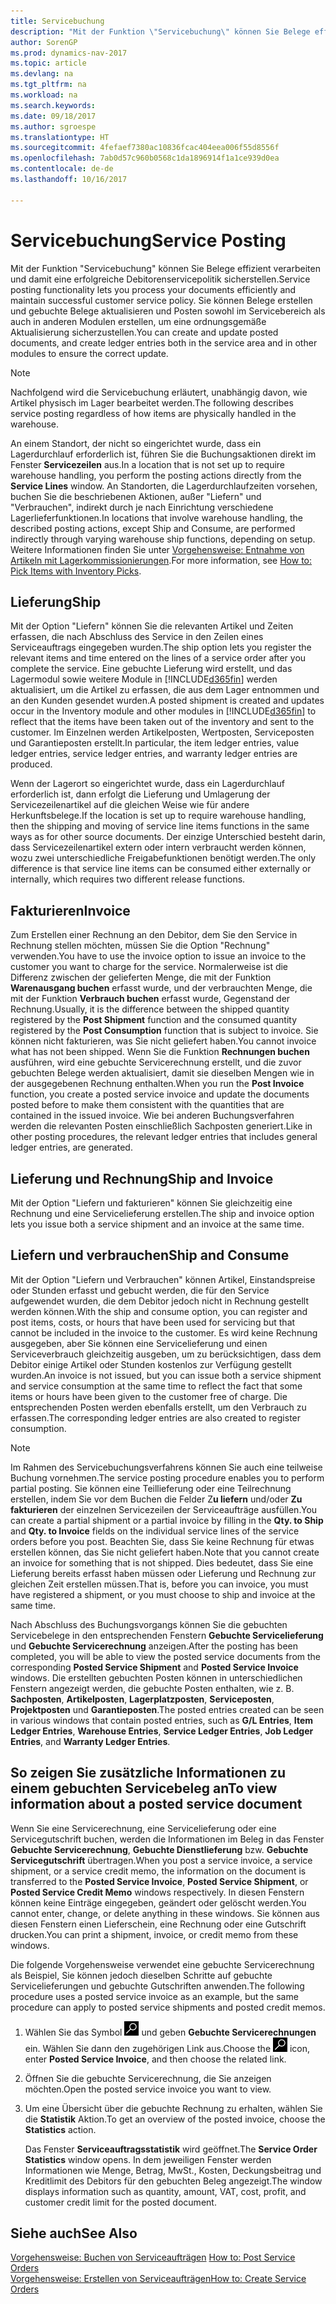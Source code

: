 ```yaml
---
title: Servicebuchung
description: "Mit der Funktion \"Servicebuchung\" können Sie Belege effizient verarbeiten und damit eine erfolgreiche Debitorenservicepolitik sicherstellen. Sie können Belege erstellen und gebuchte Belege aktualisieren und Posten sowohl im Servicebereich als auch in anderen Modulen erstellen, um eine ordnungsgemäße Aktualisierung sicherzustellen."
author: SorenGP
ms.prod: dynamics-nav-2017
ms.topic: article
ms.devlang: na
ms.tgt_pltfrm: na
ms.workload: na
ms.search.keywords: 
ms.date: 09/18/2017
ms.author: sgroespe
ms.translationtype: HT
ms.sourcegitcommit: 4fefaef7380ac10836fcac404eea006f55d8556f
ms.openlocfilehash: 7ab0d57c960b0568c1da1896914f1a1ce939d0ea
ms.contentlocale: de-de
ms.lasthandoff: 10/16/2017

---
```

# <a name="service-posting"></a><span data-ttu-id="ec5f4-104">Servicebuchung</span><span class="sxs-lookup"><span data-stu-id="ec5f4-104">Service Posting</span></span>
<span data-ttu-id="ec5f4-105">Mit der Funktion "Servicebuchung" können Sie Belege effizient verarbeiten und damit eine erfolgreiche Debitorenservicepolitik sicherstellen.</span><span class="sxs-lookup"><span data-stu-id="ec5f4-105">Service posting functionality lets you process your documents efficiently and maintain successful customer service policy.</span></span> <span data-ttu-id="ec5f4-106">Sie können Belege erstellen und gebuchte Belege aktualisieren und Posten sowohl im Servicebereich als auch in anderen Modulen erstellen, um eine ordnungsgemäße Aktualisierung sicherzustellen.</span><span class="sxs-lookup"><span data-stu-id="ec5f4-106">You can create and update posted documents, and create ledger entries both in the service area and in other modules to ensure the correct update.</span></span>  

> [!NOTE]  
>  <span data-ttu-id="ec5f4-107">Nachfolgend wird die Servicebuchung erläutert, unabhängig davon, wie Artikel physisch im Lager bearbeitet werden.</span><span class="sxs-lookup"><span data-stu-id="ec5f4-107">The following describes service posting regardless of how items are physically handled in the warehouse.</span></span>  
>   
>  <span data-ttu-id="ec5f4-108">An einem Standort, der nicht so eingerichtet wurde, dass ein Lagerdurchlauf erforderlich ist, führen Sie die Buchungsaktionen direkt im Fenster **Servicezeilen**  aus.</span><span class="sxs-lookup"><span data-stu-id="ec5f4-108">In a location that is not set up to require warehouse handling, you perform the posting actions directly from the **Service Lines** window.</span></span> <span data-ttu-id="ec5f4-109">An Standorten, die Lagerdurchlaufzeiten vorsehen, buchen Sie die beschriebenen Aktionen, außer "Liefern" und "Verbrauchen", indirekt durch je nach Einrichtung verschiedene Lagerlieferfunktionen.</span><span class="sxs-lookup"><span data-stu-id="ec5f4-109">In locations that involve warehouse handling, the described posting actions, except Ship and Consume, are performed indirectly through varying warehouse ship functions, depending on setup.</span></span> <span data-ttu-id="ec5f4-110">Weitere Informationen finden Sie unter [Vorgehensweise: Entnahme von Artikeln mit Lagerkommissionierungen](warehouse-how-to-pick-items-with-inventory-picks.md).</span><span class="sxs-lookup"><span data-stu-id="ec5f4-110">For more information, see [How to: Pick Items with Inventory Picks](warehouse-how-to-pick-items-with-inventory-picks.md).</span></span>  

## <a name="ship"></a><span data-ttu-id="ec5f4-111">Lieferung</span><span class="sxs-lookup"><span data-stu-id="ec5f4-111">Ship</span></span>  
<span data-ttu-id="ec5f4-112">Mit der Option "Liefern" können Sie die relevanten Artikel und Zeiten erfassen, die nach Abschluss des Service in den Zeilen eines Serviceauftrags eingegeben wurden.</span><span class="sxs-lookup"><span data-stu-id="ec5f4-112">The ship option lets you register the relevant items and time entered on the lines of a service order after you complete the service.</span></span> <span data-ttu-id="ec5f4-113">Eine gebuchte Lieferung wird erstellt, und das Lagermodul sowie weitere Module in [!INCLUDE[d365fin](includes/d365fin_md.md)] werden aktualisiert, um die Artikel zu erfassen, die aus dem Lager entnommen und an den Kunden gesendet wurden.</span><span class="sxs-lookup"><span data-stu-id="ec5f4-113">A posted shipment is created and updates occur in the Inventory module and other modules in [!INCLUDE[d365fin](includes/d365fin_md.md)] to reflect that the items have been taken out of the inventory and sent to the customer.</span></span> <span data-ttu-id="ec5f4-114">Im Einzelnen werden Artikelposten, Wertposten, Serviceposten und Garantieposten erstellt.</span><span class="sxs-lookup"><span data-stu-id="ec5f4-114">In particular, the item ledger entries, value ledger entries, service ledger entries, and warranty ledger entries are produced.</span></span>  

<span data-ttu-id="ec5f4-115">Wenn der Lagerort so eingerichtet wurde, dass ein Lagerdurchlauf erforderlich ist, dann erfolgt die Lieferung und Umlagerung der Servicezeilenartikel auf die gleichen Weise wie für andere Herkunftsbelege.</span><span class="sxs-lookup"><span data-stu-id="ec5f4-115">If the location is set up to require warehouse handling, then the shipping and moving of service line items functions in the same ways as for other source documents.</span></span> <span data-ttu-id="ec5f4-116">Der einzige Unterschied besteht darin, dass Servicezeilenartikel extern oder intern verbraucht werden können, wozu zwei unterschiedliche Freigabefunktionen benötigt werden.</span><span class="sxs-lookup"><span data-stu-id="ec5f4-116">The only difference is that service line items can be consumed either externally or internally, which requires two different release functions.</span></span>

## <a name="invoice"></a><span data-ttu-id="ec5f4-117">Fakturieren</span><span class="sxs-lookup"><span data-stu-id="ec5f4-117">Invoice</span></span>  
<span data-ttu-id="ec5f4-118">Zum Erstellen einer Rechnung an den Debitor, dem Sie den Service in Rechnung stellen möchten, müssen Sie die Option "Rechnung" verwenden.</span><span class="sxs-lookup"><span data-stu-id="ec5f4-118">You have to use the invoice option to issue an invoice to the customer you want to charge for the service.</span></span> <span data-ttu-id="ec5f4-119">Normalerweise ist die Differenz zwischen der gelieferten Menge, die mit der Funktion **Warenausgang buchen** erfasst wurde, und der verbrauchten Menge, die mit der Funktion **Verbrauch buchen** erfasst wurde, Gegenstand der Rechnung.</span><span class="sxs-lookup"><span data-stu-id="ec5f4-119">Usually, it is the difference between the shipped quantity registered by the **Post Shipment** function and the consumed quantity registered by the **Post Consumption** function that is subject to invoice.</span></span> <span data-ttu-id="ec5f4-120">Sie können nicht fakturieren, was Sie nicht geliefert haben.</span><span class="sxs-lookup"><span data-stu-id="ec5f4-120">You cannot invoice what has not been shipped.</span></span> <span data-ttu-id="ec5f4-121">Wenn Sie die Funktion **Rechnungen buchen** ausführen, wird eine gebuchte Servicerechnung erstellt, und die zuvor gebuchten Belege werden aktualisiert, damit sie dieselben Mengen wie in der ausgegebenen Rechnung enthalten.</span><span class="sxs-lookup"><span data-stu-id="ec5f4-121">When you run the **Post Invoice** function, you create a posted service invoice and update the documents posted before to make them consistent with the quantities that are contained in the issued invoice.</span></span> <span data-ttu-id="ec5f4-122">Wie bei anderen Buchungsverfahren werden die relevanten Posten einschließlich Sachposten generiert.</span><span class="sxs-lookup"><span data-stu-id="ec5f4-122">Like in other posting procedures, the relevant ledger entries that includes general ledger entries, are generated.</span></span>  

## <a name="ship-and-invoice"></a><span data-ttu-id="ec5f4-123">Lieferung und Rechnung</span><span class="sxs-lookup"><span data-stu-id="ec5f4-123">Ship and Invoice</span></span>  
<span data-ttu-id="ec5f4-124">Mit der Option "Liefern und fakturieren" können Sie gleichzeitig eine Rechnung und eine Servicelieferung erstellen.</span><span class="sxs-lookup"><span data-stu-id="ec5f4-124">The ship and invoice option lets you issue both a service shipment and an invoice at the same time.</span></span>  

## <a name="ship-and-consume"></a><span data-ttu-id="ec5f4-125">Liefern und verbrauchen</span><span class="sxs-lookup"><span data-stu-id="ec5f4-125">Ship and Consume</span></span>  
<span data-ttu-id="ec5f4-126">Mit der Option "Liefern und Verbrauchen" können Artikel, Einstandspreise oder Stunden erfasst und gebucht werden, die für den Service aufgewendet wurden, die dem Debitor jedoch nicht in Rechnung gestellt werden können.</span><span class="sxs-lookup"><span data-stu-id="ec5f4-126">With the ship and consume option, you can register and post items, costs, or hours that have been used for servicing but that cannot be included in the invoice to the customer.</span></span> <span data-ttu-id="ec5f4-127">Es wird keine Rechnung ausgegeben, aber Sie können eine Servicelieferung und einen Serviceverbrauch gleichzeitig ausgeben, um zu berücksichtigen, dass dem Debitor einige Artikel oder Stunden kostenlos zur Verfügung gestellt wurden.</span><span class="sxs-lookup"><span data-stu-id="ec5f4-127">An invoice is not issued, but you can issue both a service shipment and service consumption at the same time to reflect the fact that some items or hours have been given to the customer free of charge.</span></span> <span data-ttu-id="ec5f4-128">Die entsprechenden Posten werden ebenfalls erstellt, um den Verbrauch zu erfassen.</span><span class="sxs-lookup"><span data-stu-id="ec5f4-128">The corresponding ledger entries are also created to register consumption.</span></span>  

> [!NOTE]  
>  <span data-ttu-id="ec5f4-129">Im Rahmen des Servicebuchungsverfahrens können Sie auch eine teilweise Buchung vornehmen.</span><span class="sxs-lookup"><span data-stu-id="ec5f4-129">The service posting procedure enables you to perform partial posting.</span></span> <span data-ttu-id="ec5f4-130">Sie können eine Teillieferung oder eine Teilrechnung erstellen, indem Sie vor dem Buchen die Felder  Z**u liefern** und/oder  **Zu fakturieren** der einzelnen  Servicezeilen der Serviceaufträge ausfüllen.</span><span class="sxs-lookup"><span data-stu-id="ec5f4-130">You can create a partial shipment or a partial invoice by filling in the **Qty. to Ship** and **Qty. to Invoice** fields on the individual service lines of the service orders before you post.</span></span> <span data-ttu-id="ec5f4-131">Beachten Sie, dass Sie keine Rechnung für etwas erstellen können, das Sie nicht geliefert haben.</span><span class="sxs-lookup"><span data-stu-id="ec5f4-131">Note that you cannot create an invoice for something that is not shipped.</span></span> <span data-ttu-id="ec5f4-132">Dies bedeutet, dass Sie eine Lieferung bereits erfasst haben müssen oder Lieferung und Rechnung zur gleichen Zeit erstellen müssen.</span><span class="sxs-lookup"><span data-stu-id="ec5f4-132">That is, before you can invoice, you must have registered a shipment, or you must choose to ship and invoice at the same time.</span></span>  

<span data-ttu-id="ec5f4-133">Nach Abschluss des Buchungsvorgangs können Sie die gebuchten Servicebelege in den entsprechenden Fenstern **Gebuchte Servicelieferung** und **Gebuchte Servicerechnung** anzeigen.</span><span class="sxs-lookup"><span data-stu-id="ec5f4-133">After the posting has been completed, you will be able to view the posted service documents from the corresponding **Posted Service Shipment** and **Posted Service Invoice** windows.</span></span> <span data-ttu-id="ec5f4-134">Die erstellten gebuchten Posten können in unterschiedlichen Fenstern angezeigt werden, die gebuchte Posten enthalten, wie z. B. **Sachposten**, **Artikelposten**, **Lagerplatzposten**, **Serviceposten**, **Projektposten** und **Garantieposten**.</span><span class="sxs-lookup"><span data-stu-id="ec5f4-134">The posted entries created can be seen in various windows that contain posted entries, such as **G/L Entries**, **Item Ledger Entries**, **Warehouse Entries**, **Service Ledger Entries**, **Job Ledger Entries**, and **Warranty Ledger Entries**.</span></span>  

## <a name="to-view-information-about-a-posted-service-document"></a><span data-ttu-id="ec5f4-135">So zeigen Sie zusätzliche Informationen zu einem gebuchten Servicebeleg an</span><span class="sxs-lookup"><span data-stu-id="ec5f4-135">To view information about a posted service document</span></span>  
<span data-ttu-id="ec5f4-136">Wenn Sie eine Servicerechnung, eine Servicelieferung oder eine Servicegutschrift buchen, werden die Informationen im Beleg in das Fenster **Gebuchte Servicerechnung**, **Gebuchte Dienstlieferung** bzw. **Gebuchte Servicegutschrift** übertragen.</span><span class="sxs-lookup"><span data-stu-id="ec5f4-136">When you post a service invoice, a service shipment, or a service credit memo, the information on the document is transferred to the **Posted Service Invoice**, **Posted Service Shipment**, or **Posted Service Credit Memo** windows respectively.</span></span> <span data-ttu-id="ec5f4-137">In diesen Fenstern können keine Einträge eingegeben, geändert oder gelöscht werden.</span><span class="sxs-lookup"><span data-stu-id="ec5f4-137">You cannot enter, change, or delete anything in these windows.</span></span> <span data-ttu-id="ec5f4-138">Sie können aus diesen Fenstern einen Lieferschein, eine Rechnung oder eine Gutschrift drucken.</span><span class="sxs-lookup"><span data-stu-id="ec5f4-138">You can print a shipment, invoice, or credit memo from these windows.</span></span>  

<span data-ttu-id="ec5f4-139">Die folgende Vorgehensweise verwendet eine gebuchte Servicerechnung als Beispiel, Sie können jedoch dieselben Schritte auf gebuchte Servicelieferungen und gebuchte Gutschriften anwenden.</span><span class="sxs-lookup"><span data-stu-id="ec5f4-139">The following procedure uses a posted service invoice as an example, but the same procedure can apply to posted service shipments and posted credit memos.</span></span>  

1. <span data-ttu-id="ec5f4-140">Wählen Sie das Symbol ![Nach Seite oder Bericht suchen](media/ui-search/search_small.png "Nach Seite oder Bericht suchen") und geben **Gebuchte Servicerechnungen** ein. Wählen Sie dann den zugehörigen Link aus.</span><span class="sxs-lookup"><span data-stu-id="ec5f4-140">Choose the ![Search for Page or Report](media/ui-search/search_small.png "Search for Page or Report icon") icon, enter **Posted Service Invoice**, and then choose the related link.</span></span>  
2. <span data-ttu-id="ec5f4-141">Öffnen Sie die gebuchte Servicerechnung, die Sie anzeigen möchten.</span><span class="sxs-lookup"><span data-stu-id="ec5f4-141">Open the posted service invoice you want to view.</span></span>  
3. <span data-ttu-id="ec5f4-142">Um eine Übersicht über die gebuchte Rechnung zu erhalten, wählen Sie die **Statistik** Aktion.</span><span class="sxs-lookup"><span data-stu-id="ec5f4-142">To get an overview of the posted invoice, choose the **Statistics** action.</span></span>  

    <span data-ttu-id="ec5f4-143">Das Fenster **Serviceauftragsstatistik** wird geöffnet.</span><span class="sxs-lookup"><span data-stu-id="ec5f4-143">The **Service Order Statistics** window opens.</span></span> <span data-ttu-id="ec5f4-144">In dem jeweiligen Fenster werden Informationen wie Menge, Betrag, MwSt., Kosten, Deckungsbeitrag und Kreditlimit des Debitors für den gebuchten Beleg angezeigt.</span><span class="sxs-lookup"><span data-stu-id="ec5f4-144">The window displays information such as quantity, amount, VAT, cost, profit, and customer credit limit for the posted document.</span></span>

## <a name="see-also"></a><span data-ttu-id="ec5f4-145">Siehe auch</span><span class="sxs-lookup"><span data-stu-id="ec5f4-145">See Also</span></span>  
<span data-ttu-id="ec5f4-146">[Vorgehensweise: Buchen von Serviceaufträgen](service-how-to-post-service-orders.md) </span><span class="sxs-lookup"><span data-stu-id="ec5f4-146">[How to: Post Service Orders](service-how-to-post-service-orders.md) </span></span>  
[<span data-ttu-id="ec5f4-147">Vorgehensweise: Erstellen von Serviceaufträgen</span><span class="sxs-lookup"><span data-stu-id="ec5f4-147">How to: Create Service Orders</span></span>](service-how-to-create-service-orders.md)

